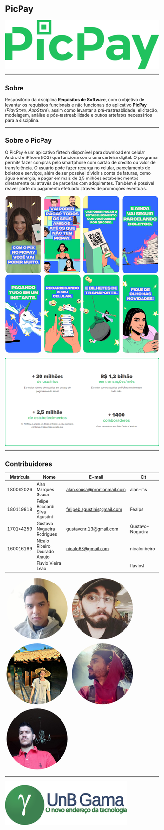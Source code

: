 # PicPay

![img](./images/picpay-logo.png)
- - -
## Sobre
Respositório da disciplina **Requisitos de Software**, com o objetivo de levantar os requisitos funcionais e não funcionais do aplicativo **PicPay** (*[PlayStore](https://play.google.com/store/apps/details?id=com.picpay&hl=pt_BR)*, *[AppStore](https://apps.apple.com/br/app/picpay-pagar-e-receber-conta/id561524792)*), assim como levantar a pré-rastreablidade, elicitação, modelagem, análise e pós-rastreabilidade e outros artefatos necessários para a disciplina.
- - -
## Sobre o PicPay
O PicPay é um aplicativo fintech disponível para download em celular Android e iPhone (iOS) que funciona como uma carteira digital. O programa permite fazer compras pelo smartphone com cartão de crédito ou valor de transferência. O usuário pode fazer recarga no celular, parcelamento de boletos e serviços, além de ser possível dividir a conta de faturas, como água e energia, e pagar em mais de 2,5 milhões estabelecimentos diretamente ou através de parcerias com adquirentes. Também é possível reaver parte do pagamento efetuado através de promoções eventuais.  

![img](./images/about1.png)
![img](./images/about2.png)

![img](./images/sobre-pic-pay.png)
- - -
## Contribuidores
Matrícula | Nome | E-mail | Git |
--------- | ---- | ------ | --- |
180062026| Alan Marques Sousa | alan.sousa@prontonmail.com | alan-ms|
180119818| Felipe Boccardi Silva Agustini | felipeb.agustini@gmail.com | Fealps |
170144259 | Gustavo Nogueira Rodrigues| gustavonr.13@gmail.com | Gustavo-Nogueira |
160016169 | Nicalo Ribeiro Dourado Araujo| nicalo63@gmail.com | nicaloribeiro |
||Flavio Vieira Leao | | flaviovl|

<img src="./images/contribuidores/alan.jpg" width="200" height="200" style="border-radius: 50%; margin: 5px"/>
<img src="./images/contribuidores/felipe.jpg" width="200" height="200" style="border-radius: 50%; margin: 5px"/>
<img src="./images/contribuidores/gustavo.jpg" width="200" height="200" style="border-radius: 50%; margin: 5px" />
<img src="./images/contribuidores/nicalo.jpg" width="200" height="200" style="border-radius: 50%; margin: 5px" />
<img src="./images/contribuidores/flavio.jpg" width="200" height="200" style="border-radius: 50%; margin: 5px" />

- - -
[![Foo](./images/portal-fga.png)](https://fga.unb.br/)
